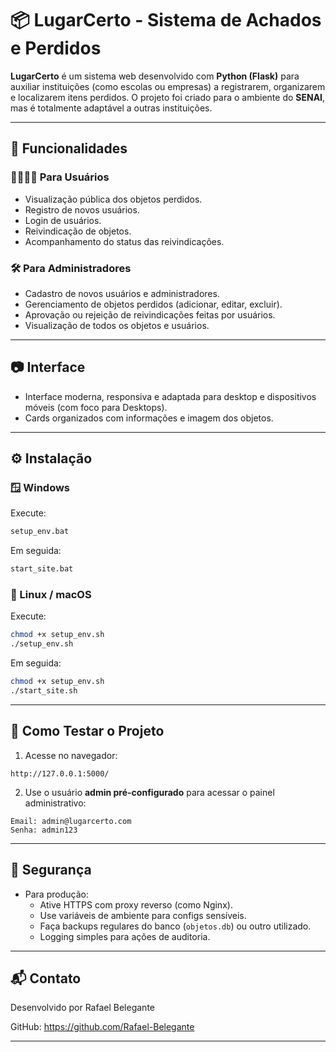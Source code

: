 # 📦 LugarCerto - Sistema de Achados e Perdidos

**LugarCerto** é um sistema web desenvolvido com **Python (Flask)** para auxiliar instituições (como escolas ou empresas) a registrarem, organizarem e localizarem itens perdidos. O projeto foi criado para o ambiente do **SENAI**, mas é totalmente adaptável a outras instituições.

---

## 🚀 Funcionalidades

### 👨‍👩‍👧‍👦 Para Usuários
- Visualização pública dos objetos perdidos.
- Registro de novos usuários.
- Login de usuários.
- Reivindicação de objetos.
- Acompanhamento do status das reivindicações.

### 🛠️ Para Administradores
- Cadastro de novos usuários e administradores.
- Gerenciamento de objetos perdidos (adicionar, editar, excluir).
- Aprovação ou rejeição de reivindicações feitas por usuários.
- Visualização de todos os objetos e usuários.

---

## 📷 Interface

- Interface moderna, responsiva e adaptada para desktop e dispositivos móveis (com foco para Desktops).
- Cards organizados com informações e imagem dos objetos.

---

## ⚙️ Instalação

### 🪟 Windows

Execute:

```bash
setup_env.bat
```

Em seguida:

```bash
start_site.bat
```

### 🐧 Linux / macOS

Execute:

```bash
chmod +x setup_env.sh
./setup_env.sh
```

Em seguida:

```bash
chmod +x setup_env.sh
./start_site.sh
```

---

## 🧪 Como Testar o Projeto

1) Acesse no navegador:

```
http://127.0.0.1:5000/
```

2) Use o usuário **admin pré-configurado** para acessar o painel administrativo:

```
Email: admin@lugarcerto.com
Senha: admin123
```

---

## 🔐 Segurança

- Para produção:
  - Ative HTTPS com proxy reverso (como Nginx).
  - Use variáveis de ambiente para configs sensíveis.
  - Faça backups regulares do banco (`objetos.db`) ou outro utilizado.
  - Logging simples para ações de auditoria.

---

## 📬 Contato

Desenvolvido por Rafael Belegante

GitHub: https://github.com/Rafael-Belegante

---
